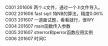 C001    201606  两个.c文件，通过一个.h文件导入。<br/>
C002    201606  fast sqrt 特NB的算法，精度0.06%<br/>
C003    201607  一道面试题，看看就行，很WY<br/>
C004    201607  main函数传入参数<br/>
C005	201607	strerror和perror函数应用实例<br/>
C006	201607	时间C<br/>
